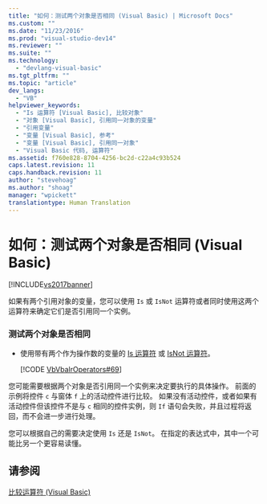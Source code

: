 ```yaml
---
title: "如何：测试两个对象是否相同 (Visual Basic) | Microsoft Docs"
ms.custom: ""
ms.date: "11/23/2016"
ms.prod: "visual-studio-dev14"
ms.reviewer: ""
ms.suite: ""
ms.technology: 
  - "devlang-visual-basic"
ms.tgt_pltfrm: ""
ms.topic: "article"
dev_langs: 
  - "VB"
helpviewer_keywords: 
  - "Is 运算符 [Visual Basic], 比较对象"
  - "对象 [Visual Basic], 引用同一对象的变量"
  - "引用变量"
  - "变量 [Visual Basic], 参考"
  - "变量 [Visual Basic], 引用同一对象"
  - "Visual Basic 代码, 运算符"
ms.assetid: f760e828-8704-4256-bc2d-c22a4c93b524
caps.latest.revision: 11
caps.handback.revision: 11
author: "stevehoag"
ms.author: "shoag"
manager: "wpickett"
translationtype: Human Translation
---
```

# 如何：测试两个对象是否相同 (Visual Basic)
[!INCLUDE[vs2017banner](../../../../csharp/includes/vs2017banner.md)]

如果有两个引用对象的变量，您可以使用 `Is` 或 `IsNot` 运算符或者同时使用这两个运算符来确定它们是否引用同一个实例。  
  
### 测试两个对象是否相同  
  
-   使用带有两个作为操作数的变量的 [Is 运算符](../../../../visual-basic/language-reference/operators/is-operator.md) 或 [IsNot 运算符](../../../../visual-basic/language-reference/operators/isnot-operator.md)。  
  
     [!CODE [VbVbalrOperators#69](../CodeSnippet/VS_Snippets_VBCSharp/VbVbalrOperators#69)]  
  
 您可能需要根据两个对象是否引用同一个实例来决定要执行的具体操作。  前面的示例将控件 `c` 与窗体 `f` 上的活动控件进行比较。  如果没有活动控件，或者如果有活动控件但该控件不是与 `c` 相同的控件实例，则 `If` 语句会失败，并且过程将返回，而不会进一步进行处理。  
  
 您可以根据自己的需要决定使用 `Is` 还是 `IsNot`。  在指定的表达式中，其中一个可能比另一个更容易读懂。  
  
## 请参阅  
 [比较运算符 \(Visual Basic\)](../../../../visual-basic/programming-guide/language-features/operators-and-expressions/comparison-operators.md)